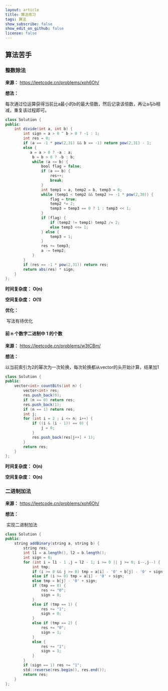 ```yaml
---
layout: article
title: 算法练习
tags: 算法
show_subscribe: false
show_edit_on_github: false
license: false
---
```


<!--more-->

## 算法苦手




### 整数除法

**来源：**	https://leetcode.cn/problems/xoh6Oh/

**想法：**

​	每次通过位运算获得当前比a最小的b的最大倍数，然后记录该倍数，再让a与b相减，重复该过程即可。

```java
class Solution {
public:
    int divide(int a, int b) {
        int sign = a > 0 ^ b > 0 ? -1 : 1;
        int res = 0;
        if (a == -1 * pow(2,31) && b == -1) return pow(2,31) - 1;
        else {
           a = a > 0 ? -a : a;
            b = b > 0 ? -b : b;
            while (a <= b) {
                bool flag = false;
                if (a == b) {
                    res++;
                    break;
                }
                int temp1 = a, temp2 = b, temp3 = 0;
                while (temp1 < temp2 && temp2 >= -1 * pow(2,30)) {
                    flag = true;
                    temp2 *= 2;
                    temp3 = temp3 == 0 ? 1 : temp3 << 1;
                }
                if (flag) {
                    if (temp2 != temp1) temp2 /= 2; 
                    else temp3 <<= 1;
                } else {
                    temp3 = 1;
                }
                res += temp3;
                a -= temp2;
            }
        }
        if (res == -1 * pow(2,31)) return res;
        return abs(res) * sign;
    }
};
```

**时间复杂度：** **O(n)**

**空间复杂度：** **O(1)**

**优化：**

​	写法有待优化







#### 前 n 个数字二进制中 1 的个数

**来源：**	https://leetcode.cn/problems/w3tCBm/

**想法：**

​	以当前索引为2的幂次为一次轮换，每次轮换都从vector的头开始计算，结果加1

```java
class Solution {
public:
    vector<int> countBits(int n) {
        vector<int> res;
        res.push_back(0);
        if (n == 0) return res;
        res.push_back(1);
        if (n == 1) return res;
        int j;
        for (int i = 2 ; i <= n; i++) {
            if ((i & (i - 1)) == 0) {
                j = 0;
            }
            res.push_back(res[j++] + 1);
        }
        return res;
    }
};
```

**时间复杂度：** **O(n)**

**空间复杂度：** **O(n)**





### 二进制加法

**来源：**	https://leetcode.cn/problems/xoh6Oh/

**想法：**

​	实现二进制加法

```java
class Solution {
public:
    string addBinary(string a, string b) {
        string res;
        int l1 = a.length(), l2 = b.length();
        int sign = 0;
        for (int i = l1 - 1 ,j = l2 - 1; i >= 0 || j >= 0; i--,j--) {
            int tmp;
            if (i >= 0 && j >= 0) tmp = a[i] - '0' + b[j] - '0' + sign;
            else if (i >= 0) tmp = a[i] - '0' + sign;
            else tmp = b[j] - '0' + sign;
            if (tmp == 0) {
                res += "0";
                sign = 0;
            }
            else if (tmp == 1) {
                res += "1";
                sign = 0;
            }
            else if (tmp == 2) {
                res += "0";
                sign = 1;
            }
            else {
                res += "1";
                sign = 1;
            }
        }
        if (sign == 1) res += "1";
        std::reverse(res.begin(), res.end());
        return res;
    }
};
```







